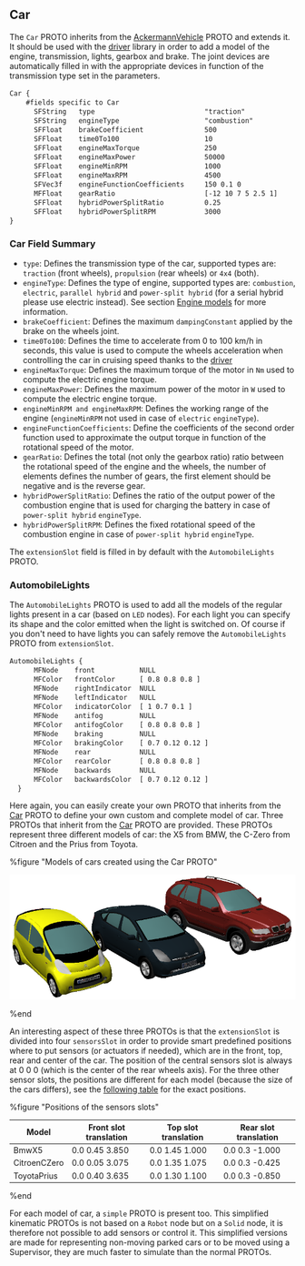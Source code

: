 ## Car

The `Car` PROTO inherits from the
[AckermannVehicle](ackermannvehicle.md#ackermannvehicle) PROTO and extends it.
It should be used with the [driver](driver-library.md#driver-library) library in
order to add a model of the engine, transmission, lights, gearbox and brake. The
joint devices are automatically filled in with the appropriate devices in
function of the transmission type set in the parameters.

```
Car {
    #fields specific to Car
      SFString   type                           "traction"
      SFString   engineType                     "combustion"
      SFFloat    brakeCoefficient               500
      SFFloat    time0To100                     10
      SFFloat    engineMaxTorque                250
      SFFloat    engineMaxPower                 50000
      SFFloat    engineMinRPM                   1000
      SFFloat    engineMaxRPM                   4500
      SFVec3f    engineFunctionCoefficients     150 0.1 0
      MFFloat    gearRatio                      [-12 10 7 5 2.5 1]
      SFFloat    hybridPowerSplitRatio          0.25
      SFFloat    hybridPowerSplitRPM            3000
}
```

### Car Field Summary

- `type`: Defines the transmission type of the car, supported types are:
`traction` (front wheels), `propulsion` (rear wheels) or `4x4` (both).
- `engineType`: Defines the type of engine, supported types are: `combustion`,
`electric`, `parallel hybrid` and `power-split hybrid` (for a serial hybrid
please use electric instead). See section [Engine
models](driver-library.md#engine-models) for more information.
- `brakeCoefficient`: Defines the maximum `dampingConstant` applied by the brake
on the wheels joint.
- `time0To100`: Defines the time to accelerate from 0 to 100 km/h in seconds, this
value is used to compute the wheels acceleration when controlling the car in
cruising speed thanks to the [driver](driver-library.md#driver-library)
- `engineMaxTorque`: Defines the maximum torque of the motor in `Nm` used to
compute the electric engine torque.
- `engineMaxPower`: Defines the maximum power of the motor in `W` used to compute
the electric engine torque.
- `engineMinRPM and engineMaxRPM`: Defines the working range of the engine
(`engineMinRPM` not used in case of `electric` `engineType`).
- `engineFunctionCoefficients`: Define the coefficients of the second order
function used to approximate the output torque in function of the rotational
speed of the motor.
- `gearRatio`: Defines the total (not only the gearbox ratio) ratio between the
rotational speed of the engine and the wheels, the number of elements defines
the number of gears, the first element should be negative and is the reverse
gear.
- `hybridPowerSplitRatio`: Defines the ratio of the output power of the combustion
engine that is used for charging the battery in case of `power-split hybrid`
`engineType`.
- `hybridPowerSplitRPM`: Defines the fixed rotational speed of the combustion
engine in case of `power-split hybrid` `engineType`.

The `extensionSlot` field is filled in by default with the `AutomobileLights`
PROTO.

### AutomobileLights

The `AutomobileLights` PROTO is used to add all the models of the regular lights
present in a car (based on `LED` nodes). For each light you can specify its
shape and the color emitted when the light is switched on. Of course if you
don't need to have lights you can safely remove the `AutomobileLights` PROTO
from `extensionSlot`.

```
AutomobileLights {
      MFNode    front           NULL
      MFColor   frontColor      [ 0.8 0.8 0.8 ]
      MFNode    rightIndicator  NULL
      MFNode    leftIndicator   NULL
      MFColor   indicatorColor  [ 1 0.7 0.1 ]
      MFNode    antifog         NULL
      MFColor   antifogColor    [ 0.8 0.8 0.8 ]
      MFNode    braking         NULL
      MFColor   brakingColor    [ 0.7 0.12 0.12 ]
      MFNode    rear            NULL
      MFColor   rearColor       [ 0.8 0.8 0.8 ]
      MFNode    backwards       NULL
      MFColor   backwardsColor  [ 0.7 0.12 0.12 ]
  }
```

Here again, you can easily create your own PROTO that inherits from the
[Car](#car) PROTO to define your own custom and complete model of car. Three
PROTOs that inherit from the [Car](#car) PROTO are provided. These PROTOs
represent three different models of car: the X5 from BMW, the C-Zero from
Citroen and the Prius from Toyota.

%figure "Models of cars created using the Car PROTO"

![Models of cars created using the Car PROTO](images/cars.png)

%end

An interesting aspect of these three PROTOs is that the `extensionSlot` is
divided into four `sensorsSlot` in order to provide smart predefined positions
where to put sensors (or actuators if needed), which are in the front, top, rear
and center of the car. The position of the central sensors slot is always at 0 0
0 (which is the center of the rear wheels axis). For the three other sensor
slots, the positions are different for each model (because the size of the cars
differs), see the [following table](#slotpositions) for the exact positions.

%figure "Positions of the sensors slots"

| Model        | Front slot translation | Top slot translation | Rear slot translation |
| ------------ | ---------------------- | -------------------- | --------------------- |
| BmwX5        | 0.0 0.45 3.850         | 0.0 1.45 1.000       | 0.0 0.3 -1.000        |
| CitroenCZero | 0.0 0.05 3.075         | 0.0 1.35 1.075       | 0.0 0.3 -0.425        |
| ToyotaPrius  | 0.0 0.40 3.635         | 0.0 1.30 1.100       | 0.0 0.3 -0.850        |

%end

For each model of car, a `simple` PROTO is present too. This simplified
kinematic PROTOs is not based on a `Robot` node but on a `Solid` node, it is
therefore not possible to add sensors or control it. This simplified versions
are made for representing non-moving parked cars or to be moved using a
Supervisor, they are much faster to simulate than the normal PROTOs.

